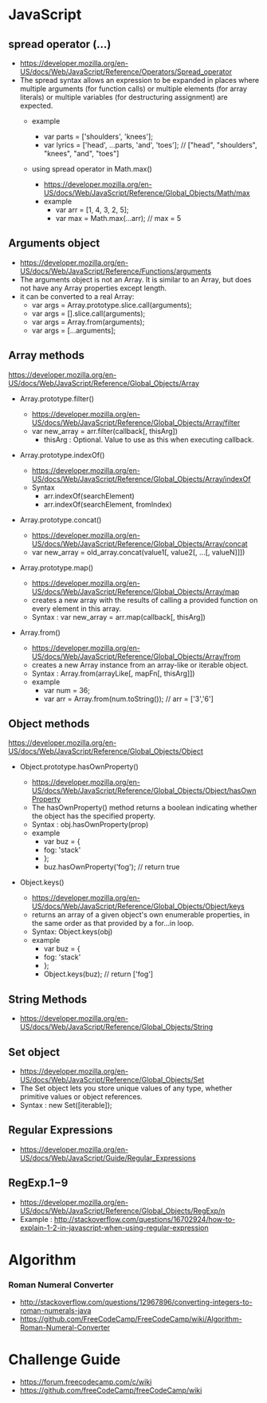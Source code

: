 # JavaScript

## spread operator (...)
  - https://developer.mozilla.org/en-US/docs/Web/JavaScript/Reference/Operators/Spread_operator
  - The spread syntax allows an expression to be expanded in places where multiple arguments (for function calls) or multiple elements (for array literals) or multiple variables  (for destructuring assignment) are expected.
    - example
       - var parts = ['shoulders', 'knees'];
       - var lyrics = ['head', ...parts, 'and', 'toes']; // ["head", "shoulders", "knees", "and", "toes"]
        
    - using spread operator in Math.max()
      - https://developer.mozilla.org/en-US/docs/Web/JavaScript/Reference/Global_Objects/Math/max
      - example
        - var arr = [1, 4, 3, 2, 5];
        - var max = Math.max(...arr);    // max = 5

## Arguments object
- https://developer.mozilla.org/en-US/docs/Web/JavaScript/Reference/Functions/arguments
- The arguments object is not an Array. It is similar to an Array, but does not have any Array properties except length.
- it can be converted to a real Array:
  - var args = Array.prototype.slice.call(arguments);
  - var args = [].slice.call(arguments);
  - var args = Array.from(arguments);
  - var args = [...arguments];

## Array methods
https://developer.mozilla.org/en-US/docs/Web/JavaScript/Reference/Global_Objects/Array

  - Array.prototype.filter()
    - https://developer.mozilla.org/en-US/docs/Web/JavaScript/Reference/Global_Objects/Array/filter
    - var new_array = arr.filter(callback[, thisArg])
      - thisArg : Optional. Value to use as this when executing callback.
      
  - Array.prototype.indexOf()
    - https://developer.mozilla.org/en-US/docs/Web/JavaScript/Reference/Global_Objects/Array/indexOf
    - Syntax
      - arr.indexOf(searchElement)
      - arr.indexOf(searchElement, fromIndex)
      
  - Array.prototype.concat()
    - https://developer.mozilla.org/en-US/docs/Web/JavaScript/Reference/Global_Objects/Array/concat
    - var new_array = old_array.concat(value1[, value2[, ...[, valueN]]])
    
  - Array.prototype.map()
    - https://developer.mozilla.org/en-US/docs/Web/JavaScript/Reference/Global_Objects/Array/map
    - creates a new array with the results of calling a provided function on every element in this array.
    - Syntax : var new_array = arr.map(callback[, thisArg])
    
  - Array.from()
    - https://developer.mozilla.org/en-US/docs/Web/JavaScript/Reference/Global_Objects/Array/from
    - creates a new Array instance from an array-like or iterable object.
    - Syntax : Array.from(arrayLike[, mapFn[, thisArg]])
    - example
      - var num = 36;
      - var arr = Array.from(num.toString());    // arr = ['3','6']
    
## Object methods
https://developer.mozilla.org/en-US/docs/Web/JavaScript/Reference/Global_Objects/Object

  - Object.prototype.hasOwnProperty()
    - https://developer.mozilla.org/en-US/docs/Web/JavaScript/Reference/Global_Objects/Object/hasOwnProperty
    - The hasOwnProperty() method returns a boolean indicating whether the object has the specified property.
    - Syntax : obj.hasOwnProperty(prop)
    - example
      - var buz = {
      -   fog: 'stack'
      - };
      - buz.hasOwnProperty('fog');  // return true
      
  - Object.keys()
    - https://developer.mozilla.org/en-US/docs/Web/JavaScript/Reference/Global_Objects/Object/keys
    - returns an array of a given object's own enumerable properties, in the same order as that provided by a for...in loop.
    - Syntax: Object.keys(obj)
    - example
      - var buz = {
      -   fog: 'stack'
      - };
      - Object.keys(buz);    // return ['fog']
 
## String Methods
- https://developer.mozilla.org/en-US/docs/Web/JavaScript/Reference/Global_Objects/String
 
## Set object
- https://developer.mozilla.org/en-US/docs/Web/JavaScript/Reference/Global_Objects/Set
- The Set object lets you store unique values of any type, whether primitive values or object references.
- Syntax : new Set([iterable]);
    
## Regular Expressions
- https://developer.mozilla.org/en-US/docs/Web/JavaScript/Guide/Regular_Expressions
    
## RegExp.$1-$9
- https://developer.mozilla.org/en-US/docs/Web/JavaScript/Reference/Global_Objects/RegExp/n
- Example : http://stackoverflow.com/questions/16702924/how-to-explain-1-2-in-javascript-when-using-regular-expression
    
    
# Algorithm

### Roman Numeral Converter
  - http://stackoverflow.com/questions/12967896/converting-integers-to-roman-numerals-java
  - https://github.com/FreeCodeCamp/FreeCodeCamp/wiki/Algorithm-Roman-Numeral-Converter


# Challenge Guide
- https://forum.freecodecamp.com/c/wiki
- https://github.com/freeCodeCamp/freeCodeCamp/wiki
